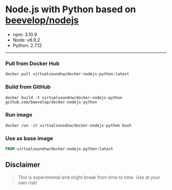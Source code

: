 # Node.js with Python based on [beevelop/nodejs](https://github.com/beevelop/docker-nodejs)
- npm: 3.10.9
- Node: v6.9.2
- Python: 2.7.12

----
### Pull from Docker Hub
```
docker pull virtualsoundnw/docker-nodejs-python:latest
```

### Build from GitHub
```
docker build -t virtualsoundnw/docker-nodejs-python github.com/beevelop/docker-nodejs-python
```

### Run image
```
docker run -it virtualsoundnw/docker-nodejs-python bash
```

### Use as base image
```Dockerfile
FROM virtualsoundnw/docker-nodejs-python:latest
```

## Disclaimer
> This is experimental and might break from time to time. Use at your own risk!
